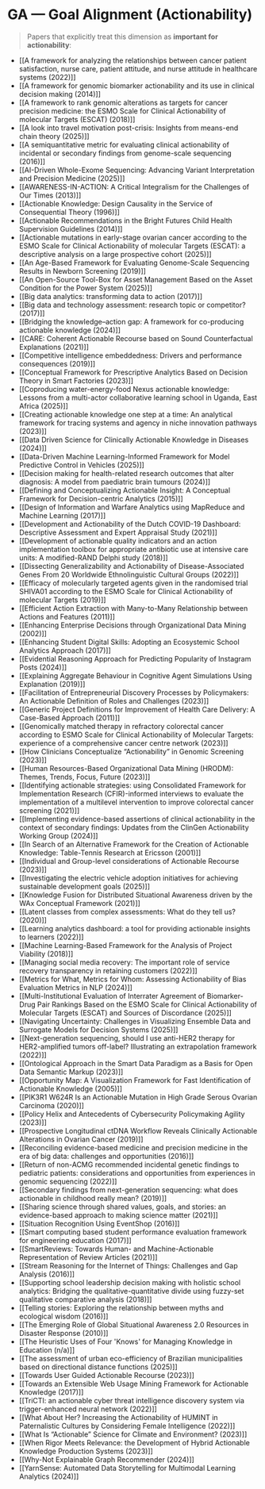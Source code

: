 # GA — Goal Alignment (Actionability)

> Papers that explicitly treat this dimension as **important for actionability**:

- [[A framework for analyzing the relationships between cancer patient satisfaction, nurse care, patient attitude, and nurse attitude in healthcare systems (2022)]]
- [[A framework for genomic biomarker actionability and its use in clinical decision making (2014)]]
- [[A framework to rank genomic alterations as targets for cancer precision medicine: the ESMO Scale for Clinical Actionability of molecular Targets (ESCAT) (2018)]]
- [[A look into travel motivation post-crisis: Insights from means-end chain theory (2025)]]
- [[A semiquantitative metric for evaluating clinical actionability of incidental or secondary findings from genome-scale sequencing (2016)]]
- [[AI-Driven Whole-Exome Sequencing: Advancing Variant Interpretation and Precision Medicine (2025)]]
- [[AWARENESS-IN-ACTION: A Critical Integralism for the Challenges of Our Times (2013)]]
- [[Actionable Knowledge: Design Causality in the Service of Consequential Theory (1996)]]
- [[Actionable Recommendations in the Bright Futures Child Health Supervision Guidelines (2014)]]
- [[Actionable mutations in early-stage ovarian cancer according to the ESMO Scale for Clinical Actionability of molecular Targets (ESCAT): a descriptive analysis on a large prospective cohort (2025)]]
- [[An Age-Based Framework for Evaluating Genome-Scale Sequencing Results in Newborn Screening (2019)]]
- [[An Open-Source Tool-Box for Asset Management Based on the Asset Condition for the Power System (2025)]]
- [[Big data analytics: transforming data to action (2017)]]
- [[Big data and technology assessment: research topic or competitor? (2017)]]
- [[Bridging the knowledge–action gap: A framework for co-producing actionable knowledge (2024)]]
- [[CARE: Coherent Actionable Recourse based on Sound Counterfactual Explanations (2021)]]
- [[Competitive intelligence embeddedness: Drivers and performance consequences (2019)]]
- [[Conceptual Framework for Prescriptive Analytics Based on Decision Theory in Smart Factories (2023)]]
- [[Coproducing water-energy-food Nexus actionable knowledge: Lessons from a multi-actor collaborative learning school in Uganda, East Africa (2025)]]
- [[Creating actionable knowledge one step at a time: An analytical framework for tracing systems and agency in niche innovation pathways (2023)]]
- [[Data Driven Science for Clinically Actionable Knowledge in Diseases (2024)]]
- [[Data-Driven Machine Learning-Informed Framework for Model Predictive Control in Vehicles (2025)]]
- [[Decision making for health-related research outcomes that alter diagnosis: A model from paediatric brain tumours (2024)]]
- [[Defining and Conceptualizing Actionable Insight: A Conceptual Framework for Decision-centric Analytics (2015)]]
- [[Design of Information and Warfare Analytics using MapReduce and Machine Learning (2017)]]
- [[Development and Actionability of the Dutch COVID-19 Dashboard: Descriptive Assessment and Expert Appraisal Study (2021)]]
- [[Development of actionable quality indicators and an action implementation toolbox for appropriate antibiotic use at intensive care units: A modified-RAND Delphi study (2018)]]
- [[Dissecting Generalizability and Actionability of Disease-Associated Genes From 20 Worldwide Ethnolinguistic Cultural Groups (2022)]]
- [[Efficacy of molecularly targeted agents given in the randomised trial SHIVA01 according to the ESMO Scale for Clinical Actionability of molecular Targets (2019)]]
- [[Efficient Action Extraction with Many-to-Many Relationship between Actions and Features (2011)]]
- [[Enhancing Enterprise Decisions through Organizational Data Mining (2002)]]
- [[Enhancing Student Digital Skills: Adopting an Ecosystemic School Analytics Approach (2017)]]
- [[Evidential Reasoning Approach for Predicting Popularity of Instagram Posts (2024)]]
- [[Explaining Aggregate Behaviour in Cognitive Agent Simulations Using Explanation (2019)]]
- [[Facilitation of Entrepreneurial Discovery Processes by Policymakers: An Actionable Definition of Roles and Challenges (2023)]]
- [[Generic Project Definitions for Improvement of Health Care Delivery: A Case-Based Approach (2011)]]
- [[Genomically matched therapy in refractory colorectal cancer according to ESMO Scale for Clinical Actionability of Molecular Targets: experience of a comprehensive cancer centre network (2023)]]
- [[How Clinicians Conceptualize “Actionability” in Genomic Screening (2023)]]
- [[Human Resources-Based Organizational Data Mining (HRODM): Themes, Trends, Focus, Future (2023)]]
- [[Identifying actionable strategies: using Consolidated Framework for Implementation Research (CFIR)-informed interviews to evaluate the implementation of a multilevel intervention to improve colorectal cancer screening (2021)]]
- [[Implementing evidence-based assertions of clinical actionability in the context of secondary findings: Updates from the ClinGen Actionability Working Group (2024)]]
- [[In Search of an Alternative Framework for the Creation of Actionable Knowledge: Table-Tennis Research at Ericsson (2001)]]
- [[Individual and Group-level considerations of Actionable Recourse (2023)]]
- [[Investigating the electric vehicle adoption initiatives for achieving sustainable development goals (2025)]]
- [[Knowledge Fusion for Distributed Situational Awareness driven by the WAx Conceptual Framework (2021)]]
- [[Latent classes from complex assessments: What do they tell us? (2020)]]
- [[Learning analytics dashboard: a tool for providing actionable insights to learners (2022)]]
- [[Machine Learning-Based Framework for the Analysis of Project Viability (2018)]]
- [[Managing social media recovery: The important role of service recovery transparency in retaining customers (2022)]]
- [[Metrics for What, Metrics for Whom: Assessing Actionability of Bias Evaluation Metrics in NLP (2024)]]
- [[Multi-Institutional Evaluation of Interrater Agreement of Biomarker-Drug Pair Rankings Based on the ESMO Scale for Clinical Actionability of Molecular Targets (ESCAT) and Sources of Discordance (2025)]]
- [[Navigating Uncertainty: Challenges in Visualizing Ensemble Data and Surrogate Models for Decision Systems (2025)]]
- [[Next-generation sequencing, should I use anti-HER2 therapy for HER2-amplified tumors off-label? Illustrating an extrapolation framework (2022)]]
- [[Ontological Approach in the Smart Data Paradigm as a Basis for Open Data Semantic Markup (2023)]]
- [[Opportunity Map: A Visualization Framework for Fast Identification of Actionable Knowledge (2005)]]
- [[PIK3R1 W624R Is an Actionable Mutation in High Grade Serous Ovarian Carcinoma (2020)]]
- [[Policy Helix and Antecedents of Cybersecurity Policymaking Agility (2023)]]
- [[Prospective Longitudinal ctDNA Workflow Reveals Clinically Actionable Alterations in Ovarian Cancer (2019)]]
- [[Reconciling evidence-based medicine and precision medicine in the era of big data: challenges and opportunities (2016)]]
- [[Return of non-ACMG recommended incidental genetic findings to pediatric patients: considerations and opportunities from experiences in genomic sequencing (2022)]]
- [[Secondary findings from next-generation sequencing: what does actionable in childhood really mean? (2019)]]
- [[Sharing science through shared values, goals, and stories: an evidence-based approach to making science matter (2021)]]
- [[Situation Recognition Using EventShop (2016)]]
- [[Smart computing based student performance evaluation framework for engineering education (2017)]]
- [[SmartReviews: Towards Human- and Machine-Actionable Representation of Review Articles (2021)]]
- [[Stream Reasoning for the Internet of Things: Challenges and Gap Analysis (2016)]]
- [[Supporting school leadership decision making with holistic school analytics: Bridging the qualitative-quantitative divide using fuzzy-set qualitative comparative analysis (2018)]]
- [[Telling stories: Exploring the relationship between myths and ecological wisdom (2016)]]
- [[The Emerging Role of Global Situational Awareness 2.0 Resources in Disaster Response (2010)]]
- [[The Heuristic Uses of Four 'Knows' for Managing Knowledge in Education (n/a)]]
- [[The assessment of urban eco-efficiency of Brazilian municipalities based on directional distance functions (2025)]]
- [[Towards User Guided Actionable Recourse (2023)]]
- [[Towards an Extensible Web Usage Mining Framework for Actionable Knowledge (2017)]]
- [[TriCTI: an actionable cyber threat intelligence discovery system via trigger-enhanced neural network (2022)]]
- [[What About Her? Increasing the Actionability of HUMINT in Paternalistic Cultures by Considering Female Intelligence (2022)]]
- [[What Is “Actionable” Science for Climate and Environment? (2023)]]
- [[When Rigor Meets Relevance: the Development of Hybrid Actionable Knowledge Production Systems (2023)]]
- [[Why-Not Explainable Graph Recommender (2024)]]
- [[YarnSense: Automated Data Storytelling for Multimodal Learning Analytics (2024)]]
